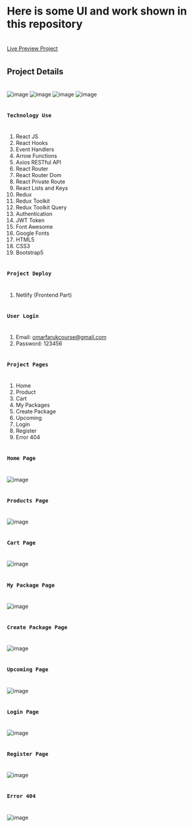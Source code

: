 # Here is some UI and work shown in this repository
#
[Live Preview Project](https://xam-task-maac.netlify.app)
#
## Project Details
#
![image](https://github.com/user-attachments/assets/27857cba-db65-41b9-97f8-4b3bc47ebd1c)
![image](https://github.com/user-attachments/assets/8989f1a0-de83-469d-abb7-d5e71f3114ee)
![image](https://github.com/user-attachments/assets/4bd1a5cc-6601-4925-b17b-6841f2d74057)
![image](https://github.com/user-attachments/assets/0e25f275-a440-4135-a2a1-4e446ddd7515)




#
### `Technology Use`
#
1. React JS
2. React Hooks
3. Event Handlers
4. Arrow Functions
5. Axios RESTful API
6. React Router
7. React Router Dom
8. React Private Route
9. React Lists and Keys
10. Redux
11. Redux Toolkit
12. Redux Toolkit Query
13. Authentication
14. JWT Token
15. Font Awesome
16. Google Fonts
17. HTML5
18. CSS3
19. Bootstrap5


#
### `Project Deploy`
#
1. Netlify (Frontend Part)


#
### `User Login`
#
1. Email: omarfarukcourse@gmail.com
2. Password: 123456
    

#
### `Project Pages`
#
1. Home
2. Product
3. Cart
4. My Packages
5. Create Package
6. Upcoming 
7. Login
8. Register
9. Error 404

#
### `Home Page`
#
![image](https://github.com/user-attachments/assets/2dc1772e-2e6d-46d8-a76f-9209d5174733)


#
### `Products Page`
#
![image](https://github.com/user-attachments/assets/8b9ee590-597b-49d3-98fe-44cc5edbb728)


#
### `Cart Page`
#
![image](https://github.com/user-attachments/assets/53cda814-64d0-4861-911d-30dfd48a8fb9)

#
### `My Package Page`
#
![image](https://github.com/user-attachments/assets/fb387903-07aa-48b0-9752-eedf87acd64e)



#
### `Create Package Page`
#

![image](https://github.com/user-attachments/assets/45f1080b-3746-4c19-9ec8-6a1d5ec2c816)


#
### `Upcoming Page`
#
![image](https://github.com/user-attachments/assets/ab09b7bd-240f-49ce-bf93-1717ed3be2e1)


#

### `Login Page`
#
![image](https://github.com/user-attachments/assets/01311601-6937-4032-be10-1156c8ad4a9e)


#
### `Register Page`
#
![image](https://github.com/user-attachments/assets/ab0d26a4-5791-4bdc-8c67-f10a5e19259b)



#
### `Error 404`
#
![image](https://github.com/user-attachments/assets/491a9e65-7d54-4529-b0cd-f81517a59602)


#
